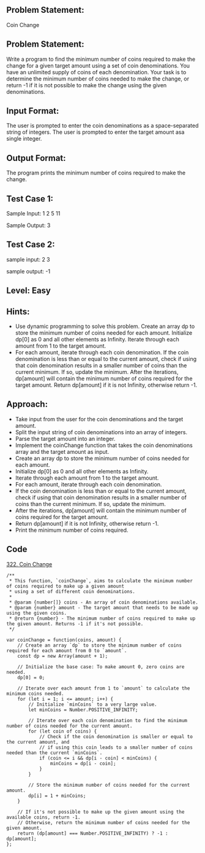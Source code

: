 ## Problem Statement:
Coin Change

## Problem Statement:
Write a program to find the minimum number of coins required to make the change for a given target amount using a set of coin denominations. You have an unlimited supply of coins of each denomination. Your task is to determine the minimum number of coins needed to make the change, or return -1 if it is not possible to make the change using the given denominations.


## Input Format:
The user is prompted to enter the coin denominations as a space-separated string of integers.
The user is prompted to enter the target amount asa single integer.

## Output Format:
The program prints the minimum number of coins required to make the change.


## Test Case 1:
Sample Input:
1 2 5
11

Sample Output:
3


## Test Case 2:
sample input: 
2
3

sample output:
-1


## Level: Easy

## Hints:
- Use dynamic programming to solve this problem.
Create an array dp to store the minimum number of coins needed for each amount.
Initialize dp[0] as 0 and all other elements as Infinity.
Iterate through each amount from 1 to the target amount.
- For each amount, iterate through each coin denomination.
If the coin denomination is less than or equal to the current amount, check if using that coin denomination results in a smaller number of coins than the current minimum. If so, update the minimum.
After the iterations, dp[amount] will contain the minimum number of coins required for the target amount.
Return dp[amount] if it is not Infinity, otherwise return -1.

## Approach:
- Take input from the user for the coin denominations and the target amount.
- Split the input string of coin denominations into an array of integers.
- Parse the target amount into an integer.
- Implement the coinChange function that takes the coin denominations array and the target amount as input.
- Create an array dp to store the minimum number of coins needed for each amount.
- Initialize dp[0] as 0 and all other elements as Infinity.
- Iterate through each amount from 1 to the target amount.
- For each amount, iterate through each coin denomination.
- If the coin denomination is less than or equal to the current amount, check if using that coin denomination results in a smaller number of coins than the current minimum. If so, update the minimum.
- After the iterations, dp[amount] will contain the minimum number of coins required for the target amount.
- Return dp[amount] if it is not Infinity, otherwise return -1.
- Print the minimum number of coins required.

## Code
[322. Coin Change](https://leetcode.com/problems/coin-change/submissions/1015389439/)

```
/**
 * This function, `coinChange`, aims to calculate the minimum number of coins required to make up a given amount
 * using a set of different coin denominations.
 * 
 * @param {number[]} coins - An array of coin denominations available.
 * @param {number} amount - The target amount that needs to be made up using the given coins.
 * @return {number} - The minimum number of coins required to make up the given amount. Returns -1 if it's not possible.
 */

var coinChange = function(coins, amount) {
    // Create an array `dp` to store the minimum number of coins required for each amount from 0 to `amount`.
    const dp = new Array(amount + 1);
    
    // Initialize the base case: To make amount 0, zero coins are needed.
    dp[0] = 0;
    
    // Iterate over each amount from 1 to `amount` to calculate the minimum coins needed.
    for (let i = 1; i <= amount; i++) {
        // Initialize `minCoins` to a very large value.
        let minCoins = Number.POSITIVE_INFINITY;
        
        // Iterate over each coin denomination to find the minimum number of coins needed for the current amount.
        for (let coin of coins) {
            // Check if the coin denomination is smaller or equal to the current amount, and
            // if using this coin leads to a smaller number of coins needed than the current `minCoins`.
            if (coin <= i && dp[i - coin] < minCoins) {
                minCoins = dp[i - coin];
            }
        }
        
        // Store the minimum number of coins needed for the current amount.
        dp[i] = 1 + minCoins;
    }
    
    // If it's not possible to make up the given amount using the available coins, return -1.
    // Otherwise, return the minimum number of coins needed for the given amount.
    return (dp[amount] === Number.POSITIVE_INFINITY) ? -1 : dp[amount];
};

```